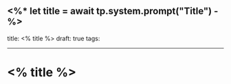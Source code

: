 <%*
let title = await tp.system.prompt("Title")
-%>
---
title: <% title %>
draft: true
tags: 

---
# <% title %>